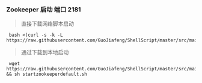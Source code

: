 

### Zookeeper 启动  端口 2181
> 直接下载网络脚本启动
~~~
 bash <(curl -s -k -L https://raw.githubusercontent.com/GuoJiafeng/ShellScript/master/src/main/resources/zookeeper/startzookeeperdefault.sh)
~~~

> 通过下载到本地启动
~~~
 wget https://raw.githubusercontent.com/GuoJiafeng/ShellScript/master/src/main/resources/zookeeper/startzookeeperdefault.sh && sh startzookeeperdefault.sh
~~~
